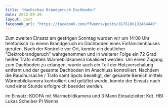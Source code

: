 ```yaml
---
title: "Nachschau Brandgeruch Dachboden"
date: 2022-09-26
layout: post
facebook_url: "https://facebook.com/ffwenns/posts/8176106132464440"
---
```


Zum zweiten Einsatz am gestrigen Sonntag wurden wir um 14:08 Uhr telefonisch zu einem Brandgeruch im Dachboden eines Einfamilienhauses gerufen. Nach der Kontrolle vor Ort, konnte ein deutlicher "Elektrobrandgeruch" wahrgenommen und in weiterer Folge ein 72 Grad heißer Trafo mittels Wärmebildkamera lokalisiert werden. Um einen Zugang zum Dachboden zu erlangen, wurde auch ein Teil der Holzverschalung entfernt und der gesamte Dachboden im Anschluss kontrolliert. Nachdem die Rauchursache / Trafo samt Spots beseitigt, der gesamte Bereich mittels Wärmebildkamera kontrolliert und gelüftet wurde, konnte der Einsatz nach rund einer Stunde erfolgreich beendet werden.

Im Einsatz:
KDOFA mit Wärmebildkamera und 3 Mann
Einsatzleiter: Kdt. HBI Lukas Scheiber
PI Wenns